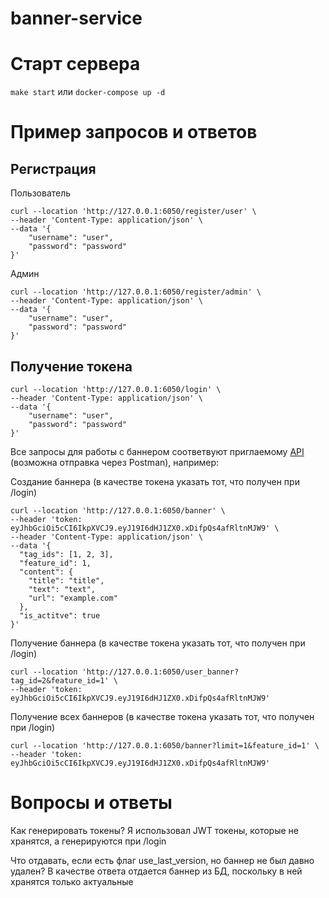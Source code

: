 # banner-service

# Старт сервера

`make start` или `docker-compose up -d`

# Пример запросов и ответов

## Регистрация

Пользователь

```
curl --location 'http://127.0.0.1:6050/register/user' \
--header 'Content-Type: application/json' \
--data '{
    "username": "user",
    "password": "password"
}'
```

Админ

```
curl --location 'http://127.0.0.1:6050/register/admin' \
--header 'Content-Type: application/json' \
--data '{
    "username": "user",
    "password": "password"
}'
```

## Получение токена

```
curl --location 'http://127.0.0.1:6050/login' \
--header 'Content-Type: application/json' \
--data '{
    "username": "user",
    "password": "password"
}'
```

Все запросы для работы с баннером соответвуют приглаемому [API](https://github.com/randnull/banner-service/blob/main/docs/api/api.yaml) (возможна отправка через Postman), например:

Создание баннера (в качестве токена указать тот, что получен при /login)

```
curl --location 'http://127.0.0.1:6050/banner' \
--header 'token: eyJhbGciOi5cCI6IkpXVCJ9.eyJ19I6dHJ1ZX0.xDifpQs4afRltnMJW9' \
--header 'Content-Type: application/json' \
--data '{
  "tag_ids": [1, 2, 3],
  "feature_id": 1,
  "content": {
    "title": "title",
    "text": "text",
    "url": "example.com"
  },
  "is_actitve": true
}'
```

Получение баннера (в качестве токена указать тот, что получен при /login)

```
curl --location 'http://127.0.0.1:6050/user_banner?tag_id=2&feature_id=1' \
--header 'token: eyJhbGciOi5cCI6IkpXVCJ9.eyJ19I6dHJ1ZX0.xDifpQs4afRltnMJW9'
```


Получение всех баннеров (в качестве токена указать тот, что получен при /login)

```
curl --location 'http://127.0.0.1:6050/banner?limit=1&feature_id=1' \
--header 'token: eyJhbGciOi5cCI6IkpXVCJ9.eyJ19I6dHJ1ZX0.xDifpQs4afRltnMJW9'
```

# Вопросы и ответы

Как генерировать токены? Я использовал JWT токены, которые не хранятся, а генерируются при /login

Что отдавать, если есть флаг use_last_version, но баннер не был давно удален? В качестве ответа отдается баннер из БД, поскольку в ней хранятся только актуальные
